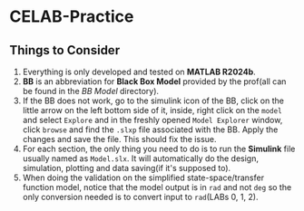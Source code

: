 # CELAB-Practice

## Things to Consider

1. Everything is only developed and tested on **MATLAB R2024b**.
2. **BB** is an abbreviation for **Black Box Model** provided by the prof(all can be found in the *BB Model* directory).
3. If the BB does not work, go to the simulink icon of the BB, click on the little arrow on the left bottom side of it, inside, right click on the `model` and select `Explore` and in the freshly opened `Model Explorer` window, click `browse` and find the `.slxp` file associated with the BB. Apply the changes and save the file. This should fix the issue.
4. For each section, the only thing you need to do is to run the **Simulink** file usually named as `Model.slx`. It will automatically do the design, simulation, plotting and data saving(if it's supposed to).
5. When doing the validation on the simplified state-space/transfer function model, notice that the model output is in `rad` and not `deg` so the only conversion needed is to convert input to `rad`(LABs 0, 1, 2).
